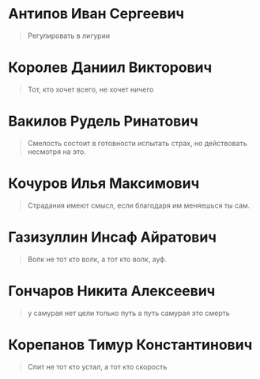# Антипов Иван Сергеевич
> Регулировать в лигурии 

# Королев Даниил Викторович
> Тот, кто хочет всего, не хочет ничего

# Вакилов Рудель Ринатович
> Смелость состоит в готовности испытать страх, но действовать несмотря на это.

# Кочуров Илья Максимович
> Страдания имеют смысл, если благодаря им меняешься ты сам.

# Газизуллин Инсаф Айратович
> Волк не тот кто волк, а тот кто волк, ауф.

# Гончаров Никита Алексеевич
> у самурая нет цели только путь а путь самурая это смерть

# Корепанов Тимур Константинович
> Спит не тот кто устал, а тот кто скорость


